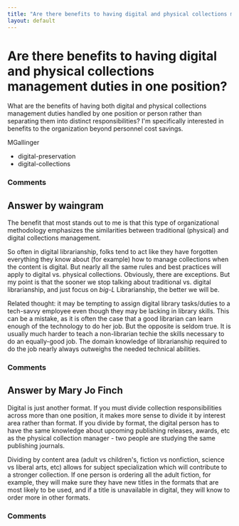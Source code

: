 ```yaml
---
title: "Are there benefits to having digital and physical collections management duties in one position?"
layout: default
---
```

Are there benefits to having digital and physical collections management duties in one position?
=====================
What are the benefits of having both digital and physical collections
management duties handled by one position or person rather than
separating them into distinct responsibilities? I'm specifically
interested in benefits to the organization beyond personnel cost
savings.

MGallinger

<ul class="tags"><li class="tag">digital-preservation</li><li class="tag">digital-collections</li></ul>

### Comments ###


Answer by waingram
----------------
The benefit that most stands out to me is that this type of
organizational methodology emphasizes the similarities between
traditional (physical) and digital collections management.

So often in digital librarianship, folks tend to act like they have
forgotten everything they know about (for example) how to manage
collections when the content is digital. But nearly all the same rules
and best practices will apply to digital vs. physical collections.
Obviously, there are exceptions. But my point is that the sooner we stop
talking about traditional vs. digital librarianship, and just focus on
*big-L* Librarianship, the better we will be.

Related thought: it may be tempting to assign digital library
tasks/duties to a tech-savvy employee even though they may be lacking in
library skills. This can be a mistake, as it is often the case that a
good librarian can learn enough of the technology to do her job. But the
opposite is seldom true. It is usually much harder to teach a
non-librarian techie the skills necessary to do an equally-good job. The
domain knowledge of librarianship required to do the job nearly always
outweighs the needed technical abilities.

### Comments ###

Answer by Mary Jo Finch
----------------
Digital is just another format. If you must divide collection
responsibilities across more than one position, it makes more sense to
divide it by interest area rather than format. If you divide by format,
the digital person has to have the same knowledge about upcoming
publishing releases, awards, etc as the physical collection manager -
two people are studying the same publishing journals.

Dividing by content area (adult vs children's, fiction vs nonfiction,
science vs liberal arts, etc) allows for subject specialization which
will contribute to a stronger collection. If one person is ordering all
the adult fiction, for example, they will make sure they have new titles
in the formats that are most likely to be used, and if a title is
unavailable in digital, they will know to order more in other formats.

### Comments ###


